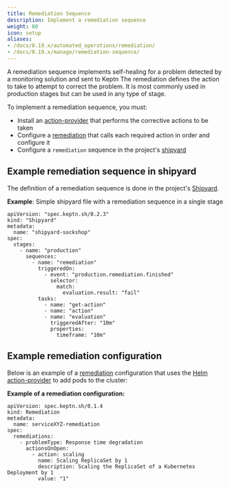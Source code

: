 ```yaml
---
title: Remediation Sequence
description: Implement a remediation sequence
weight: 80
icon: setup
aliases:
- /docs/0.19.x/automated_operations/remediation/
- /docs/0.19.x/manage/remediation-sequence/
---
```


A remediation sequence implements self-healing for a problem
detected by a monitoring solution and sent to Keptn
The remediation defines the action to take
to attempt to correct the problem.
It is most commonly used in production stages but can be used in any type of stage.

To implement a remediation sequence, you must:

* Install an [action-provider](../../reference/files/action-provider)
  that performs the corrective actions to be taken
* Configure a [remediation](../../reference/files/remediation)
  that calls each required action in order and configure it
* Configure a `remediation` sequence in the project's [shipyard](../../reference/files/shipyard)

## Example remediation sequence in shipyard

The definition of a remediation sequence is done in the project's [Shipyard](../../reference/files/shipyard).

**Example**: Simple shipyard file with a remediation sequence in a single stage

    apiVersion: "spec.keptn.sh/0.2.3"
    kind: "Shipyard"
    metadata:
      name: "shipyard-sockshop"
    spec:
      stages:
        - name: "production"
          sequences:
            - name: "remediation"
              triggeredOn:
                - event: "production.remediation.finished"
                  selector:
                    match:
                      evaluation.result: "fail"
              tasks:
                - name: "get-action"
                - name: "action"
                - name: "evaluation"
                  triggeredAfter: "10m"
                  properties:
                    timeframe: "10m"

## Example remediation configuration

Below is an example of a [remediation](../../reference/files/remediation) configuration
that uses the [Helm action-provider](../../reference/files/action-provider/#helm-action-provider)
to add pods to the cluster:

**Example of a remediation configuration:**

    apiVersion: spec.keptn.sh/0.1.4
    kind: Remediation
    metadata:
      name: serviceXYZ-remediation
    spec:
      remediations:
        - problemType: Response time degradation
          actionsOnOpen:
            - action: scaling
              name: Scaling ReplicaSet by 1
              description: Scaling the ReplicaSet of a Kubernetes Deployment by 1
              value: "1"

